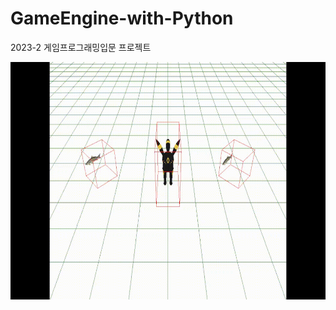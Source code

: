 # GameEngine-with-Python
2023-2 게임프로그래밍입문 프로젝트

<img src="Result.gif" width="600px" height="380px" title="px(픽셀) 크기 설정" alt="RubberDuck"></img>
